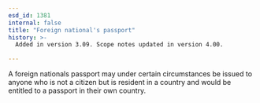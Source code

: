 ```yaml
---
esd_id: 1381
internal: false
title: "Foreign national's passport"
history: >-
  Added in version 3.09. Scope notes updated in version 4.00.

---
```


A foreign nationals passport may under certain circumstances be issued to anyone who is not a citizen but is resident in a country and would be entitled to a passport in their own country.

